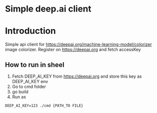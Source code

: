 # Simple deep.ai client

# Introduction

Simple api client for https://deepai.org/machine-learning-model/colorizer image colorizer. Register
on https://deepai.org and fetch accessKey

## How to run in sheel
1. Fetch DEEP_AI_KEY from https://deepai.org and store this key as DEEP_AI_KEY env
2. Go to cmd folder
3. go build
4. Run as 
```shell
DEEP_AI_KEY=123 ./cmd {PATH_TO FILE}
```

